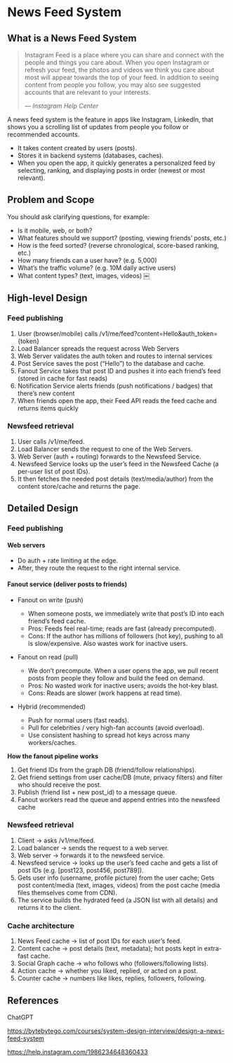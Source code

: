 # News Feed System

## What is a News Feed System

> Instagram Feed is a place where you can share and connect with the people and things you care about. When you open 
Instagram or refresh your feed, the photos and videos we think you care about most will appear towards the top of 
your feed. In addition to seeing content from people you follow, you may also see suggested accounts that are 
relevant to your interests.
> 
> — *Instagram Help Center*

A news feed system is the feature in apps like Instagram, LinkedIn, that shows you a scrolling 
list of updates from people you follow or recommended accounts.
- It takes content created by users (posts).
- Stores it in backend systems (databases, caches).
- When you open the app, it quickly generates a personalized feed by selecting, ranking, and displaying posts in 
  order (newest or most relevant).

## Problem and Scope

You should ask clarifying questions, for example:
- Is it mobile, web, or both?
- What features should we support? (posting, viewing friends’ posts, etc.)
- How is the feed sorted? (reverse chronological, score-based ranking, etc.)
- How many friends can a user have? (e.g. 5,000)
- What’s the traffic volume? (e.g. 10M daily active users)
- What content types? (text, images, videos) ￼

## High-level Design

### Feed publishing
1. User (browser/mobile) calls /v1/me/feed?content=Hello&auth_token={token}
2. Load Balancer spreads the request across Web Servers
3. Web Server validates the auth token and routes to internal services
4. Post Service saves the post (“Hello”) to the database and cache.
5. Fanout Service takes that post ID and pushes it into each friend’s feed (stored in cache for fast reads)
6. Notification Service alerts friends (push notifications / badges) that there’s new content
7. When friends open the app, their Feed API reads the feed cache and returns items quickly

### Newsfeed retrieval
1. User calls /v1/me/feed.
2. Load Balancer sends the request to one of the Web Servers.
3. Web Server (auth + routing) forwards to the Newsfeed Service.
4. Newsfeed Service looks up the user’s feed in the Newsfeed Cache (a per-user list of post IDs).
5. It then fetches the needed post details (text/media/author) from the content store/cache and returns the page.

## Detailed Design

### Feed publishing
#### Web servers
- Do auth + rate limiting at the edge.
- After, they route the request to the right internal service.

#### Fanout service (deliver posts to friends)
- Fanout on write (push)
  - When someone posts, we immediately write that post’s ID into each friend’s feed cache.
  - Pros: Feeds feel real-time; reads are fast (already precomputed).
  - Cons: If the author has millions of followers (hot key), pushing to all is slow/expensive. Also wastes work for 
    inactive users.

- Fanout on read (pull)
  - We don’t precompute. When a user opens the app, we pull recent posts from people they follow and build the feed on 
  demand.
  - Pros: No wasted work for inactive users; avoids the hot-key blast.
  - Cons: Reads are slower (work happens at read time).

- Hybrid (recommended)
  - Push for normal users (fast reads).
  -	Pull for celebrities / very high-fan accounts (avoid overload).
  -	Use consistent hashing to spread hot keys across many workers/caches.

**How the fanout pipeline works**
  1. Get friend IDs from the graph DB (friend/follow relationships).
  2. Get friend settings from user cache/DB (mute, privacy filters) and filter who should receive the post.
  3. Publish (friend list + new post_id) to a message queue.
  4. Fanout workers read the queue and append entries into the newsfeed cache

### Newsfeed retrieval
1.	Client → asks /v1/me/feed. 
2. Load balancer → sends the request to a web server.
3.	Web server → forwards it to the newsfeed service.
4.	Newsfeed service → looks up the user’s feed cache and gets a list of post IDs (e.g. [post123, post456, post789]).
5.	Gets user info (username, profile picture) from the user cache; Gets post content/media (text, images, videos) 
      from the post cache (media files themselves come from CDN).
6.	The service builds the hydrated feed (a JSON list with all details) and returns it to the client.

### Cache architecture
1. News Feed cache → list of post IDs for each user’s feed.
2. Content cache → post details (text, metadata); hot posts kept in extra-fast cache.
3. Social Graph cache → who follows who (followers/following lists).
4. Action cache → whether you liked, replied, or acted on a post.
5. Counter cache → numbers like likes, replies, followers, following.

## References
ChatGPT

https://bytebytego.com/courses/system-design-interview/design-a-news-feed-system

https://help.instagram.com/1986234648360433

